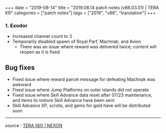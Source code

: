 +++
date = "2019-08-14"
title = "2019.08.14 patch notes (v86.03.01) | TERA KR"
categories = ["patch notes"]
tags = ["2019", "v86", "translation"]
+++

### 1. Exodor
- Increased channel count to 3
- Temporarily disabled spawn of Royal Parf, Machnak, and Avion
  - There was an issue where reward was delivered twice; content will reopen as it is fixed

## Bug fixes

- Fixed issue where reward parcel message for defeating Machnak was awkward
- Fixed issue where Jump Platforms on outer islands did not operate
- Fixed issue where Skill Advance data reset after 07/23 maintenance, and items to restore Skill Advance have been sent
- Skill Advance XP, scrolls, and gems for gold have will be distributed soon

----

source : [TERA 테라 | NEXON](http://tera.nexon.com/news/update/view.aspx?n4articlesn=405)
